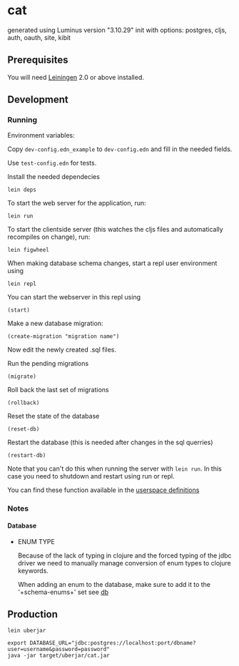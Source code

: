 # cat

generated using Luminus version "3.10.29"
init with options: postgres, cljs, auth, oauth, site, kibit


## Prerequisites

You will need [Leiningen][1] 2.0 or above installed.

[1]: https://github.com/technomancy/leiningen


## Development

### Running

Environment variables:

Copy `dev-config.edn_example` to `dev-config.edn` and fill in the needed fields.

Use `test-config.edn` for tests.

Install the needed dependecies

    lein deps

To start the web server for the application, run:

    lein run

To start the clientside server (this watches the cljs files and automatically recompiles on change), run:

    lein figwheel


When making database schema changes, start a repl user environment using
	
    lein repl

You can start the webserver in this repl using

    (start)

Make a new database migration:

    (create-migration "migration name")

Now edit the newly created .sql files.

Run the pending migrations

    (migrate)

Roll back the last set of migrations

    (rollback)

Reset the state of the database

    (reset-db)

Restart the database (this is needed after changes in the sql querries)

    (restart-db)

Note that you can't do this when running the server with `lein run`.
In this case you need to shutdown and restart using run or repl.

You can find these function available in the [userspace definitions][2]

### Notes
#### Database
* ENUM TYPE

    Because of the lack of typing in clojure and the forced typing of the jdbc driver
we need to manually manage conversion of enum types to clojure keywords.

    When adding an enum to the database, make sure to add it to the '+schema-enums+' set see [db][3]



## Production

	lein uberjar
	
	export DATABASE_URL="jdbc:postgres://localhost:port/dbname?user=username&password=password"
	java -jar target/uberjar/cat.jar


[2]: env/dev/clj/user.clj
[3]: src/clj/cat/db/core.clj
